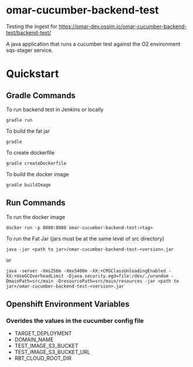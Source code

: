 # omar-cucumber-backend-test
Testing the ingest for https://omar-dev.ossim.io/omar-cucumber-backend-test/backend-test/

A java application that runs a cucumber test against the O2 environment sqs-stager service.

# Quickstart

## Gradle Commands

To run backend test in Jenkins or locally
 ```
gradle run
 ```

To build the fat jar
 ```
gradle
 ```

To create dockerfile
 ```
gradle createDockerfile
 ```

 To build the docker image
 ```
gradle buildImage
 ```

## Run Commands

To run the docker image
```
docker run -p 8080:8080 omar-cucumber-backend-test:<tag>
```
To run the Fat Jar (jars must be at the same level of src directory)
```
java -jar <path to jar>/omar-cucumber-backend-test-<version>.jar
```
or
```
java -server -Xms256m -Xmx5400m -XX:+CMSClassUnloadingEnabled -XX:+UseGCOverheadLimit -Djava.security.egd=file:/dev/./urandom -DmainPath=src/main -DresourcePath=src/main/resources -jar <path to jar>/omar-cucumber-backend-test-<version>.jar
```

## Openshift Environment Variables
### Overides the values in the cucumber config file
- TARGET_DEPLOYMENT
- DOMAIN_NAME
- TEST_IMAGE_S3_BUCKET
- TEST_IMAGE_S3_BUCKET_URL
- RBT_CLOUD_ROOT_DIR
